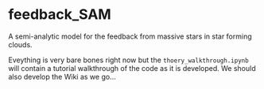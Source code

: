# feedback_SAM
A semi-analytic model for the feedback from massive stars in star forming clouds.

Eveything is very bare bones right now but the `thoery_walkthrough.ipynb` will 
contain a tutorial walkthrough of the code as it is developed. We should also 
develop the Wiki as we go...
